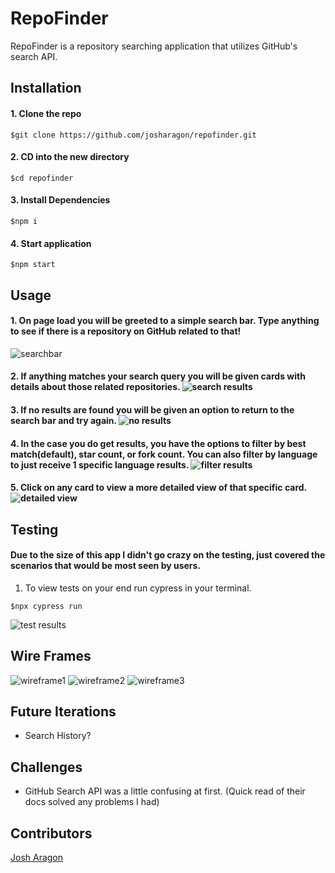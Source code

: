 # RepoFinder

RepoFinder is a repository searching application that utilizes GitHub's search API.

## Installation

#### 1. Clone the repo

`
$git clone https://github.com/josharagon/repofinder.git
`
#### 2. CD into the new directory

`
$cd repofinder
`
#### 3. Install Dependencies

`
$npm i 
`
#### 4. Start application

`
$npm start
`


## Usage
#### 1. On page load you will be greeted to a simple search bar. Type anything to see if there is a repository on GitHub related to that! 
![searchbar](https://i.gyazo.com/4195a86d6f7b78f81588fb600f359894.gif)

#### 2. If anything matches your search query you will be given cards with details about those related repositories. ![search results](https://i.gyazo.com/3f098bcfd5a236439dc30e03b005b116.gif)

#### 3. If no results are found you will be given an option to return to the search bar and try again. ![no results](https://gyazo.com/6bd59e78d85154226a455a8efd8979ae.gif)

#### 4. In the case you do get results, you have the options to filter by best match(default), star count, or fork count. You can also filter by language to just receive 1 specific language results. ![filter results](https://gyazo.com/bbf007b7c270ac15fa0504dad137fde1.gif)

#### 5. Click on any card to view a more detailed view of that specific card. ![detailed view](https://gyazo.com/8fdbf3bd1cf66219221d6afada78bbb6.gif)

## Testing 
#### Due to the size of this app I didn't go crazy on the testing, just covered the scenarios that would be most seen by users.

1. To view tests on your end run cypress in your terminal.

`$npx cypress run`

![test results](https://gyazo.com/7ba4663177e2cc1d937ea051d6d31a8f.png)

## Wire Frames
![wireframe1](https://gyazo.com/0dcf887f9d6995124d73ab3ab3916881.png)
![wireframe2](https://gyazo.com/5d2c9edb5669850f6ac2f92bb53f499f.png)
![wireframe3](https://gyazo.com/f5d8f97c1c42a13b9d062a46f925750b.png)

## Future Iterations
* Search History?


## Challenges
* GitHub Search API was a little confusing at first. (Quick read of their docs solved any problems I had)


## Contributors 
[Josh Aragon](github.com/josharagon)
